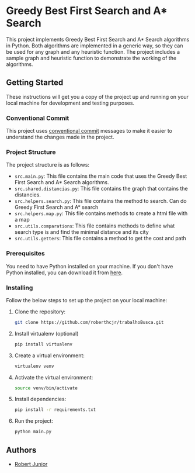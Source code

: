 <!-- Readme about gredy best first search and A* search -->
# Greedy Best First Search and A* Search
This project implements Greedy Best First Search and A* Search algorithms in Python. Both algorithms are implemented in a generic way, so they can be used for any graph and any heuristic function. The project includes a sample graph and heuristic function to demonstrate the working of the algorithms.

## Getting Started
These instructions will get you a copy of the project up and running on your local machine for development and testing purposes.

### Conventional Commit
This project uses [conventional commit](https://www.conventionalcommits.org/en/v1.0.0/) messages to make it easier to understand the changes made in the project.

### Project Structure
The project structure is as follows:
- `src.main.py`: This file contains the main code that uses the Greedy Best First Search and A* Search algorithms.
- `src.shared.distancias.py`: This file contains the graph that contains the distancies.
- `src.helpers.search.py`: This file contains the method to search. Can do Greedy First Search and A* search
- `src.helpers.map.py`: This file contains methods to create a html file with a map
- `src.utils.comparations`: This file contains methods to define what search type is and find the minimal distance and its city
- `src.utils.getters`: This file contains a method to get the cost and path

### Prerequisites
You need to have Python installed on your machine. If you don't have Python installed, you can download it from [here](https://www.python.org/downloads/).

### Installing
Follow the below steps to set up the project on your local machine:

1. Clone the repository:
    ```bash
    git clone https://github.com/roberthcjr/trabalhoBusca.git

2. Install virtualenv (optional)
    ```bash
    pip install virtualenv

3. Create a virtual environment:
    ```bash
    virtualenv venv

4. Activate the virtual environment:
    ```bash
    source venv/bin/activate

5. Install dependencies:
    ```bash
    pip install -r requirements.txt

6. Run the project:
    ```bash
    python main.py

## Authors
- [Robert Junior](https://github.com/roberthcjr/)